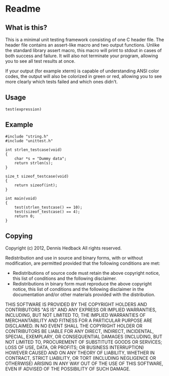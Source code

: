 Readme
======

What is this?
-------------

This is a minimal unit testing framework consisting of one C header file. The
header file contains an assert-like macro and two output functions. Unlike
the standard library assert macro, this macro will print to stdout in cases
of both success and failure. It will also not terminate your program,
allowing you to see all test results at once.

If your output (for example xterm) is capable of understanding ANSI color
codes, the output will also be colorized in green or red, allowing you to see
more clearly which tests failed and which ones didn't.

Usage
---

    test(expression)

Example
-------

    #include "string.h"
    #include "unittest.h"
    
    int strlen_testcase(void)
    {
        char *s = "Dummy data";
        return strlen(s);
	}

    size_t sizeof_testcase(void)
    {
        return sizeof(int);
    }

    int main(void)
    {
        test(strlen_testcase() == 10);
        test(sizeof_testcase() == 4);
        return 0;
    }

Copying
-------

Copyright (c) 2012, Dennis Hedback 
All rights reserved.
 
Redistribution and use in source and binary forms, with or without
modification, are permitted provided that the following conditions are met:

* Redistributions of source code must retain the above copyright notice,
  this list of conditions and the following disclaimer.
* Redistributions in binary form must reproduce the above copyright
  notice, this list of conditions and the following disclaimer in the
  documentation and/or other materials provided with the distribution.

THIS SOFTWARE IS PROVIDED BY THE COPYRIGHT HOLDERS AND CONTRIBUTORS "AS IS"
AND ANY EXPRESS OR IMPLIED WARRANTIES, INCLUDING, BUT NOT LIMITED TO, THE
IMPLIED WARRANTIES OF MERCHANTABILITY AND FITNESS FOR A PARTICULAR PURPOSE
ARE DISCLAIMED. IN NO EVENT SHALL THE COPYRIGHT HOLDER OR CONTRIBUTORS BE
LIABLE FOR ANY DIRECT, INDIRECT, INCIDENTAL, SPECIAL, EXEMPLARY, OR
CONSEQUENTIAL DAMAGES (INCLUDING, BUT NOT LIMITED TO, PROCUREMENT OF
SUBSTITUTE GOODS OR SERVICES; LOSS OF USE, DATA, OR PROFITS; OR BUSINESS
INTERRUPTION) HOWEVER CAUSED AND ON ANY THEORY OF LIABILITY, WHETHER IN
CONTRACT, STRICT LIABILITY, OR TORT (INCLUDING NEGLIGENCE OR OTHERWISE)
ARISING IN ANY WAY OUT OF THE USE OF THIS SOFTWARE, EVEN IF ADVISED OF THE
POSSIBILITY OF SUCH DAMAGE.
